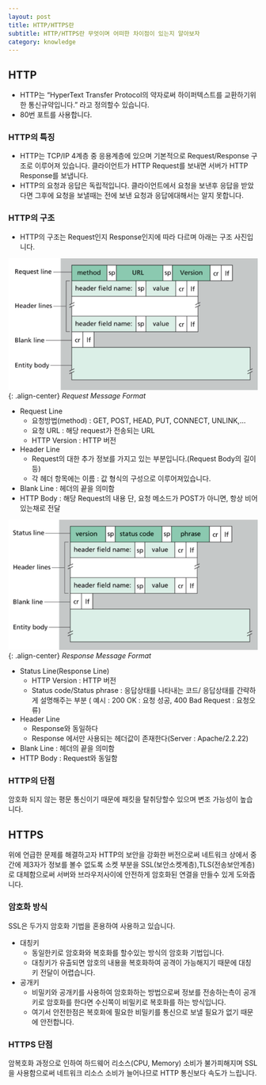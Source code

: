 ```yaml
---
layout: post
title: HTTP/HTTPS란
subtitle: HTTP/HTTPS란 무엇이며 어떠한 차이점이 있는지 알아보자
category: knowledge
---
```


## HTTP

- HTTP는  “HyperText Transfer Protocol의 약자로써 하이퍼텍스트를 교환하기위한 통신규약입니다.” 라고 정의할수 있습니다.
- 80번 포트를 사용합니다.

### HTTP의 특징

- HTTP는 TCP/IP 4계층 중 응용계층에 있으며 기본적으로 Request/Response 구조로 이루어져 있습니다. 클라이언트가 HTTP Request를 보내면 서버가 HTTP Response를 보냅니다.
- HTTP의 요청과 응답은 독립적입니다. 클라이언트에서 요청을 보낸후 응답을 받았다면 그후에 요청을 보낼때는 전에 보낸 요청과 응답에대해서는 알지 못합니다.

### HTTP의 구조

- HTTP의 구조는 Request인지 Response인지에 따라 다르며 아래는 구조 사진입니다.

![Request_Message_Format.png](/img/post/Request_Message_Format.png){: .align-center}
            *Request Message Format*


- Request Line
    - 요청방법(method) : GET, POST, HEAD, PUT, CONNECT, UNLINK,...
    - 요청 URL : 해당 request가 전송되는 URL
    - HTTP Version : HTTP 버전
- Header Line
    - Request의 대한 추가 정보를 가지고 있는 부분입니다.(Request Body의 길이 등)
    - 각 헤더 항목에는 이름 : 값 형식의 구성으로 이루어져있습니다.
- Blank Line : 헤더의 끝을 의미함
- HTTP Body : 해당 Request의 내용  단, 요청 메소드가 POST가 아니면, 항상 비어있는채로 전달

![Response_Message_Format.png](/img/post/Response_Message_Format.png){: .align-center}
            *Response Message Format*

- Status Line(Response Line)
    - HTTP Version : HTTP 버전
    - Status code/Status phrase : 응답상태를 나타내는 코드/ 응답상태를 간략하게 설명해주는 부분                                                                           ( 예시 : 200 OK : 요청 성공, 400 Bad Request : 요청오류)
- Header Line
    - Response와 동일하다
    - Response 에서만 사용되는 헤더값이 존재한다(Server : Apache/2.2.22)
- Blank Line : 헤더의 끝을 의미함
- HTTP Body : Request와 동일함

### HTTP의 단점

암호화 되지 않는 평문 통신이기 때문에 패킷을 탈취당할수 있으며 변조 가능성이 높습니다.

## HTTPS

위에 언급한 문제를 해결하고자 HTTP의 보안을 강화한 버전으로써 네트워크 상에서 중간에 제3자가 정보를 볼수 없도록 소켓 부분을 SSL(보안소켓계층),TLS(전송보안계층)로 대체함으로써 서버와 브라우저사이에 안전하게 암호화된 연결을 만들수 있게 도와줍니다.

### 암호화 방식

SSL은 두가지 암호화 기법을 혼용하여 사용하고 있습니다.

- 대칭키
    - 동일한키로 암호화와 복호화를 할수있는 방식의 암호화 기법입니다.
    - 대칭키가 유출되면 암호의 내용을 복호화하여 공격이 가능해지기 때문에 대칭키 전달이 어렵습니다.
- 공개키
    - 비밀키와 공개키를 사용하여 암호화하는 방법으로써 정보를 전송하는측이 공개키로 암호화를 한다면 수신쪽이 비밀키로 복호화를 하는 방식입니다.
    - 여기서 안전한점은 복호화에 필요한 비밀키를 통신으로 보낼 필요가 없기 때문에 안전합니다.

### HTTPS 단점

암복호화 과정으로 인하여 하드웨어 리소스(CPU, Memory) 소비가 불가피해지며 SSL을 사용함으로써 네트워크 리소스 소비가 늘어나므로 HTTP 통신보다 속도가 느립니다.

